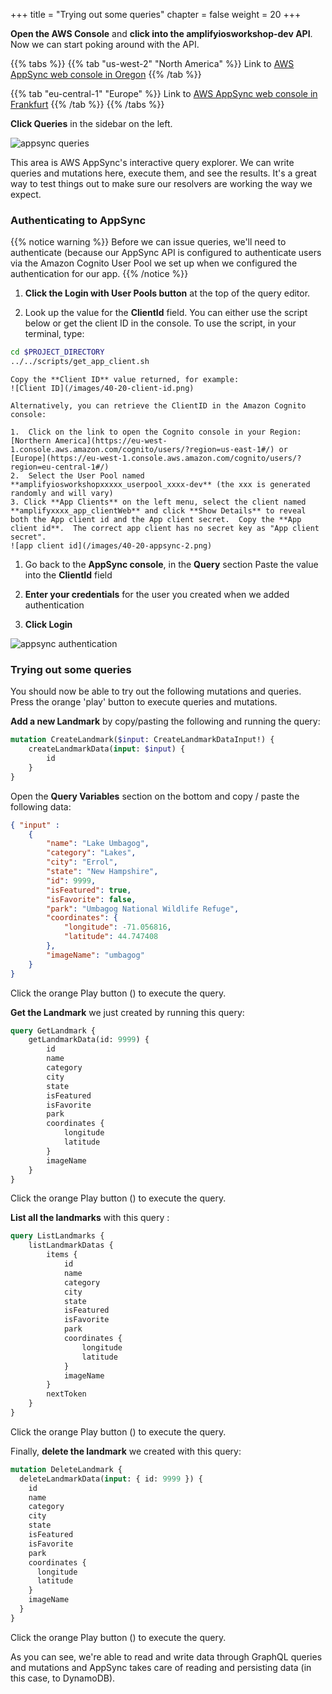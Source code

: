+++
title = "Trying out some queries"
chapter = false
weight = 20
+++


**Open the AWS Console** and **click into the amplifyiosworkshop-dev API**. Now we can start poking around with the API.

{{% tabs %}}
{{% tab "us-west-2" "North America" %}}
Link to [AWS AppSync web console in Oregon](https://console.aws.amazon.com/appsync/home?region=us-west-2#/apis)
{{% /tab %}}

{{% tab  "eu-central-1"  "Europe" %}}
Link to [AWS AppSync web console in Frankfurt](https://console.aws.amazon.com/appsync/home?region=eu-central-1#/apis)
{{% /tab %}}
{{% /tabs %}}

**Click Queries** in the sidebar on the left.

![appsync queries](/images/40-20-appsync-1.png)

This area is AWS AppSync's interactive query explorer. We can write queries and mutations here, execute them, and see the results. It's a great way to test things out to make sure our resolvers are working the way we expect.

### Authenticating to AppSync

{{% notice warning %}}
Before we can issue queries, we'll need to authenticate (because our AppSync API is configured to authenticate users via the Amazon Cognito User Pool we set up when we configured the authentication for our app.
{{% /notice %}}

1. **Click the Login with User Pools button** at the top of the query editor.

1. Look up the value for the **ClientId** field.  You can either use the script below or get the client ID in the console. To use the script, in your terminal, type:

```bash
cd $PROJECT_DIRECTORY
../../scripts/get_app_client.sh
```
    Copy the **Client ID** value returned, for example:
    ![Client ID](/images/40-20-client-id.png)

    Alternatively, you can retrieve the ClientID in the Amazon Cognito console:

    1.  Click on the link to open the Cognito console in your Region: [Northern America](https://eu-west-1.console.aws.amazon.com/cognito/users/?region=us-east-1#/) or [Europe](https://eu-west-1.console.aws.amazon.com/cognito/users/?region=eu-central-1#/)
    2.  Select the User Pool named **amplifyiosworkshopxxxxx_userpool_xxxx-dev** (the xxx is generated randomly and will vary)
    3. Click **App Clients** on the left menu, select the client named **amplifyxxxx_app_clientWeb** and click **Show Details** to reveal both the App client id and the App client secret.  Copy the **App client id**.  The correct app client has no secret key as "App client secret".  
    ![app client id](/images/40-20-appsync-2.png)

1. Go back to the **AppSync console**, in the **Query** section Paste the value into the **ClientId** field

1. **Enter your credentials** for the user you created when we added authentication

1. **Click Login**

![appsync authentication](/images/40-20-appsync-3.png)

### Trying out some queries

You should now be able to try out the following mutations and queries. Press the orange 'play' button to execute queries and mutations.

**Add a new Landmark** by copy/pasting the following and running the query:

```graphql
mutation CreateLandmark($input: CreateLandmarkDataInput!) {
    createLandmarkData(input: $input) {
        id
    }
}
```

Open the **Query Variables** section on the bottom and copy / paste the following data:

```json
{ "input" :
    {
        "name": "Lake Umbagog",
        "category": "Lakes",
        "city": "Errol",
        "state": "New Hampshire",
        "id": 9999,
        "isFeatured": true,
        "isFavorite": false,
        "park": "Umbagog National Wildlife Refuge",
        "coordinates": {
            "longitude": -71.056816,
            "latitude": 44.747408
        },
        "imageName": "umbagog"
    }  
}
```

Click the orange Play button (<i class="far fa-caret-square-right" aria-hidden="true" style="background: orange; color: white;"></i>) to execute the query.

**Get the Landmark**  we just created by running this query:

```graphql
query GetLandmark {
    getLandmarkData(id: 9999) {
        id
        name
        category
        city
        state
        isFeatured
        isFavorite
        park
        coordinates {
            longitude
            latitude
        }
        imageName
    }
}
```

Click the orange Play button (<i class="far fa-caret-square-right" aria-hidden="true" style="background: orange; color: white;"></i>) to execute the query.

**List all the landmarks** with this query :

```graphql
query ListLandmarks {
    listLandmarkDatas {
        items {
            id
            name
            category
            city
            state
            isFeatured
            isFavorite
            park
            coordinates {
                longitude
                latitude
            }
            imageName
        }
        nextToken
    }
}
```

Click the orange Play button (<i class="far fa-caret-square-right" aria-hidden="true" style="background: orange; color: white;"></i>) to execute the query.

Finally, **delete the landmark** we created with this query:

```graphql
mutation DeleteLandmark {
  deleteLandmarkData(input: { id: 9999 }) {
    id
    name
    category
    city
    state
    isFeatured
    isFavorite
    park
    coordinates {
      longitude
      latitude
    }
    imageName
  }
}
```

Click the orange Play button (<i class="far fa-caret-square-right" aria-hidden="true" style="background: orange; color: white;"></i>) to execute the query.

As you can see, we're able to read and write data through GraphQL queries and mutations and AppSync takes care of reading and persisting data (in this case, to DynamoDB).
